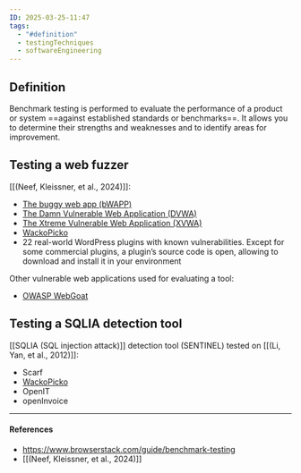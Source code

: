 ```yaml
---
ID: 2025-03-25-11:47
tags:
  - "#definition"
  - testingTechniques
  - softwareEngineering
---
```

## Definition

Benchmark testing is performed to evaluate the performance of a product or system ==against established standards or benchmarks==. It allows you to determine their strengths and weaknesses and to identify areas for improvement.

## Testing a web fuzzer

 [[(Neef, Kleissner, et al., 2024)]]:
- [The buggy web app (bWAPP)](http://www.itsecgames.com/)
- [The Damn Vulnerable Web Application (DVWA)](https://github.com/digininja/DVWA)
- [The Xtreme Vulnerable Web Application (XVWA)](https://www.vulnhub.com/entry/xtreme-vulnerable-web-application-xvwa-1,209/)
- [WackoPicko](https://github.com/adamdoupe/WackoPicko)
- 22 real-world WordPress plugins with known vulnerabilities. Except for some commercial plugins, a plugin’s source code is open, allowing to download and install it in your environment

Other vulnerable web applications used for evaluating a tool:
- [ OWASP WebGoat](https://owasp.org/www-project-webgoat/)

## Testing a SQLIA detection tool

[[SQLIA (SQL injection attack)]] detection tool (SENTINEL) tested on [[(Li, Yan, et al., 2012)]]:
- Scarf
- [WackoPicko](https://github.com/adamdoupe/WackoPicko)
- OpenIT
- openInvoice


---
#### References
- https://www.browserstack.com/guide/benchmark-testing
- [[(Neef, Kleissner, et al., 2024)]]